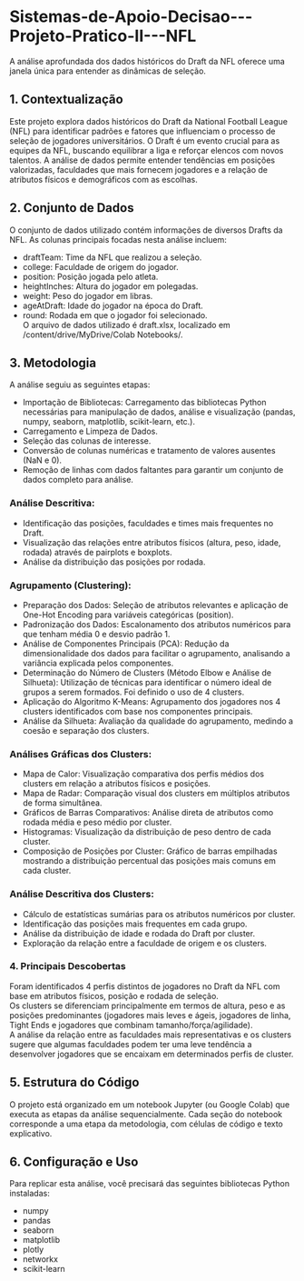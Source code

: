 # Sistemas-de-Apoio-Decisao---Projeto-Pratico-II---NFL
A análise aprofundada dos dados históricos do Draft da NFL oferece uma janela única para entender as dinâmicas de seleção. 

## 1. Contextualização
Este projeto explora dados históricos do Draft da National Football League (NFL) para identificar padrões e fatores que influenciam o processo de seleção de jogadores universitários. O Draft é um evento crucial para as equipes da NFL, buscando equilibrar a liga e reforçar elencos com novos talentos. A análise de dados permite entender tendências em posições valorizadas, faculdades que mais fornecem jogadores e a relação de atributos físicos e demográficos com as escolhas.

## 2. Conjunto de Dados
O conjunto de dados utilizado contém informações de diversos Drafts da NFL. As colunas principais focadas nesta análise incluem:

- draftTeam: Time da NFL que realizou a seleção.
- college: Faculdade de origem do jogador.
- position: Posição jogada pelo atleta.
- heightInches: Altura do jogador em polegadas.
- weight: Peso do jogador em libras.
- ageAtDraft: Idade do jogador na época do Draft.
- round: Rodada em que o jogador foi selecionado.\
O arquivo de dados utilizado é draft.xlsx, localizado em /content/drive/MyDrive/Colab Notebooks/.

## 3. Metodologia
A análise seguiu as seguintes etapas:

- Importação de Bibliotecas: Carregamento das bibliotecas Python necessárias para manipulação de dados, análise e visualização (pandas, numpy, seaborn, matplotlib, scikit-learn, etc.).
- Carregamento e Limpeza de Dados.
- Seleção das colunas de interesse.
- Conversão de colunas numéricas e tratamento de valores ausentes (NaN e 0).
- Remoção de linhas com dados faltantes para garantir um conjunto de dados completo para análise.

### Análise Descritiva:
- Identificação das posições, faculdades e times mais frequentes no Draft.
- Visualização das relações entre atributos físicos (altura, peso, idade, rodada) através de pairplots e boxplots.
- Análise da distribuição das posições por rodada.

### Agrupamento (Clustering):
- Preparação dos Dados: Seleção de atributos relevantes e aplicação de One-Hot Encoding para variáveis categóricas (position).
- Padronização dos Dados: Escalonamento dos atributos numéricos para que tenham média 0 e desvio padrão 1.
- Análise de Componentes Principais (PCA): Redução da dimensionalidade dos dados para facilitar o agrupamento, analisando a variância explicada pelos componentes.
- Determinação do Número de Clusters (Método Elbow e Análise de Silhueta): Utilização de técnicas para identificar o número ideal de grupos a serem formados. Foi definido o uso de 4 clusters.
- Aplicação do Algoritmo K-Means: Agrupamento dos jogadores nos 4 clusters identificados com base nos componentes principais.
- Análise da Silhueta: Avaliação da qualidade do agrupamento, medindo a coesão e separação dos clusters.

### Análises Gráficas dos Clusters:
- Mapa de Calor: Visualização comparativa dos perfis médios dos clusters em relação a atributos físicos e posições.
- Mapa de Radar: Comparação visual dos clusters em múltiplos atributos de forma simultânea.
- Gráficos de Barras Comparativos: Análise direta de atributos como rodada média e peso médio por cluster.
- Histogramas: Visualização da distribuição de peso dentro de cada cluster.
- Composição de Posições por Cluster: Gráfico de barras empilhadas mostrando a distribuição percentual das posições mais comuns em cada cluster.

### Análise Descritiva dos Clusters:
- Cálculo de estatísticas sumárias para os atributos numéricos por cluster.
- Identificação das posições mais frequentes em cada grupo.
- Análise da distribuição de idade e rodada do Draft por cluster.
- Exploração da relação entre a faculdade de origem e os clusters.

### 4. Principais Descobertas
Foram identificados 4 perfis distintos de jogadores no Draft da NFL com base em atributos físicos, posição e rodada de seleção.\
Os clusters se diferenciam principalmente em termos de altura, peso e as posições predominantes (jogadores mais leves e ágeis, jogadores de linha, Tight Ends e jogadores que combinam tamanho/força/agilidade).\
A análise da relação entre as faculdades mais representativas e os clusters sugere que algumas faculdades podem ter uma leve tendência a desenvolver jogadores que se encaixam em determinados perfis de cluster.

## 5. Estrutura do Código
O projeto está organizado em um notebook Jupyter (ou Google Colab) que executa as etapas da análise sequencialmente. Cada seção do notebook corresponde a uma etapa da metodologia, com células de código e texto explicativo.

## 6. Configuração e Uso
Para replicar esta análise, você precisará das seguintes bibliotecas Python instaladas:

- numpy
- pandas
- seaborn
- matplotlib
- plotly
- networkx
- scikit-learn
